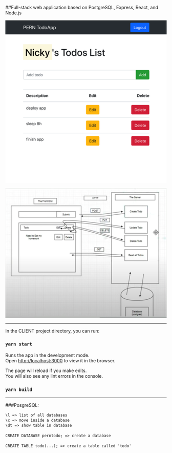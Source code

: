 ##Full-stack web application based on PostgreSQL, Express, React, and Node.js

![client view](app.png)

![project diagram](pern-todo-app-diagram.png)

---

In the CLIENT project directory, you can run:

### `yarn start`

Runs the app in the development mode.<br />
Open [http://localhost:3000](http://localhost:3000) to view it in the browser.

The page will reload if you make edits.<br />
You will also see any lint errors in the console.

### `yarn build`


---
###PosgreSQL:
```
\l => list of all databases
\c => move inside a database
\dt => show table in database

CREATE DATABASE perntodo; => create a database

CREATE TABLE todo(...); => create a table called 'todo'
```
